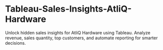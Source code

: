# Tableau-Sales-Insights-AtliQ-Hardware
Unlock hidden sales insights for AtliQ Hardware using Tableau. Analyze revenue, sales quantity, top customers, and automate reporting for smarter decisions.
